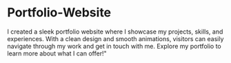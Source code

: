 # Portfolio-Website
I created a sleek portfolio website where I showcase my projects, skills, and experiences. With a clean design and smooth animations, visitors can easily navigate through my work and get in touch with me. Explore my portfolio to learn more about what I can offer!"
